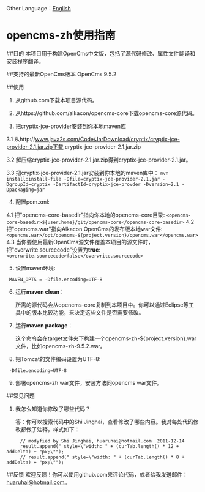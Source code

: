Other Language：[English](https://github.com/shijh/opencms/blob/master/opencms-zh/README.md)

opencms-zh使用指南
==================================

##目的
本项目用于构建OpenCms中文版，包括了源代码修改、属性文件翻译和安装程序翻译。


##支持的最新OpenCms版本
OpenCms 9.5.2


##使用
1. 从github.com下载本项目源代码。

2. 从https://github.com/alkacon/opencms-core下载opencms-core源代码。

3. 把cryptix-jce-provider安装到你本地maven库

  3.1 从http://www.java2s.com/Code/JarDownload/cryptix/cryptix-jce-provider-2.1.jar.zip下载 cryptix-jce-provider-2.1.jar.zip

  3.2 解压缩cryptix-jce-provider-2.1.jar.zip得到cryptix-jce-provider-2.1.jar。

  3.3 把cryptix-jce-provider-2.1.jar安装到你本地的maven库中：
    ```
	mvn install:install-file -Dfile=cryptix-jce-provider-2.1.jar -DgroupId=cryptix -DartifactId=cryptix-jce-provder -Dversion=2.1 -Dpackaging=jar
    ```

4. 配置pom.xml:

  4.1 把"opencms-core-basedir"指向你本地的opencms-core目录:
    ```
	<opencms-core-basedir>${user.home}/git/opencms-core</opencms-core-basedir>
    ```
  4.2 把"opencms.war"指向Alkacon OpenCms的发布版本地war文件:
    ```
	<opencms.war>/opt/opencms-${project.version}/opencms.war</opencms.war>
    ```
  4.3 当你要使用最新OpenCms源文件覆盖本项目的源文件时，把"overwrite.sourcecode"设置为**true**:
    ```
	<overwrite.sourcecode>false</overwrite.sourcecode>
    ```

5. 设置maven环境:
  ```
   MAVEN_OPTS = -Dfile.encoding=UTF-8
  ```
6. 运行**maven clean**：

   所需的源代码会从opencms-core复制到本项目中。你可以通过Eclipse等工具中的版本比较功能，来决定这些文件是否需要修改。

7. 运行**maven package**：

   这个命令会在target文件夹下构建一个opencms-zh-${project.version}.war文件，比如opencms-zh-9.5.2.war。

8. 把Tomcat的文件编码设置为UTF-8:
  ```
   -Dfile.encoding=UTF-8
  ```
9. 部署opencms-zh war文件，安装方法同opencms war文件。


##常见问题
1. 我怎么知道你修改了哪些代码？

   答：你可以搜索代码中的Shi Jinghai，查看修改了哪些内容。我对每处代码修改都做了注释，样式如下：
  ```
       // modyfied by Shi Jinghai, huaruhai@hotmail.com  2011-12-14
       result.append(" style=\"width: " + (curTab.length() * 12 + addDelta) + "px;\"");
       // result.append(" style=\"width: " + (curTab.length() * 8 + addDelta) + "px;\"");
  ```

##反馈
欢迎反馈！你可以使用github.com来评论代码，或者给我发送邮件：huaruhai@hotmail.com。
